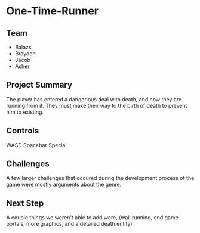 # One-Time-Runner

## Team
* Balazs
* Brayden
* Jacob
* Asher

## Project Summary
The player has entered a dangerious deal with death, and now they are running from it. They must make their way to the birth of death to prevent him to existing.

## Controls
WASD
Spacebar
Special

## Challenges
A few larger challenges that occured during the development process of the game were mostly arguments about the genre.

## Next Step
A couple things we weren't able to add were, (wall running, end game portals, more graphics, and a detailed death entity)
